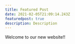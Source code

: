 ```yaml
---
title: Featured Post
date: 2021-02-05T21:09:14.243Z
featuredpost: true
description: Description
---
```

Welcome to our new website!!